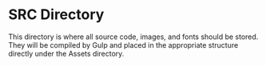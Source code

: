 SRC Directory
=============

This directory is where all source code, images, and fonts should be stored.  They will be compiled by Gulp and placed in the appropriate structure directly under the Assets directory.
